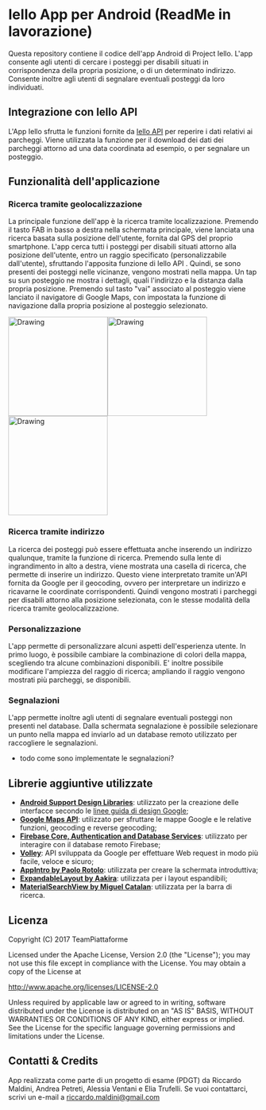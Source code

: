 # Iello App per Android (ReadMe in lavorazione) #

Questa repository contiene il codice dell'app Android di Project Iello. L'app consente agli utenti di cercare i posteggi per disabili situati in 
corrispondenza della propria posizione, o di un determinato indirizzo. Consente inoltre agli utenti di segnalare eventuali posteggi da loro 
individuati.


## Integrazione con Iello API ##
L'App Iello sfrutta le funzioni fornite da [Iello API](https://bitbucket.org/piattaformeteam/iello-api "Iello API Repo") per reperire i dati 
relativi ai parcheggi. Viene utilizzata la funzione per il download dei dati dei parcheggi attorno ad una data coordinata ad esempio, o per 
segnalare un posteggio.


## Funzionalità dell'applicazione ##

### Ricerca tramite geolocalizzazione ###
La principale funzione dell'app è la ricerca tramite localizzazione. Premendo il tasto FAB in basso a destra nella schermata principale, viene 
lanciata una ricerca basata sulla posizione dell'utente, fornita dal GPS del proprio smartphone. L'app cerca tutti i posteggi per disabili 
situati attorno alla posizione dell'utente, entro un raggio specificato (personalizzabile dall'utente), sfruttando l'apposita funzione di 
Iello API .
Quindi, se sono presenti dei posteggi nelle vicinanze, vengono mostrati nella mappa. Un tap su sun posteggio ne mostra i dettagli, quali 
l'indirizzo e la distanza dalla propria posizione. Premendo sul tasto "vai" associato al posteggio viene lanciato il navigatore di Google Maps, 
con impostata la funzione di navigazione dalla propria posizione al posteggio selezionato.

<img src="geo1.png" alt="Drawing" style="width: 200px;"/><img src="geo2.png" alt="Drawing" style="width: 200px;"/><img src="geo3.png" alt="Drawing" style="width: 200px;"/>

### Ricerca tramite indirizzo ###
La ricerca dei posteggi può essere effettuata anche inserendo un indirizzo qualunque, tramite la funzione di ricerca. Premendo sulla lente di 
ingrandimento in alto a destra, viene mostrata una casella di ricerca, che permette di inserire un indirizzo. Questo viene interpretato tramite 
un'API fornita da Google per il geocoding, ovvero per interpretare un indirizzo e ricavarne le coordinate corrispondenti. Quindi vengono 
mostrati i parcheggi per disabili attorno alla posizione selezionata, con le stesse modalità della ricerca tramite geolocalizzazione.

### Personalizzazione ###
L'app permette di personalizzare alcuni aspetti dell'esperienza utente. In primo luogo, è possibile cambiare la combinazione di colori della mappa, 
scegliendo tra alcune combinazioni disponibili. E' inoltre possibile modificare l'ampiezza del raggio di ricerca; ampliando il raggio vengono 
mostrati più parcheggi, se disponibili.

### Segnalazioni ###
L'app permette inoltre agli utenti di segnalare eventuali posteggi non presenti nel database. Dalla schermata segnalazione è possibile selezionare 
un punto nella mappa ed inviarlo ad un database remoto utilizzato per raccogliere le segnalazioni. 
* todo come sono implementate le segnalazioni?


## Librerie aggiuntive utilizzate ##
* **[Android Support Design Libraries](https://developer.android.com/topic/libraries/support-library/index.html)**:
  utilizzato per la creazione delle interfacce secondo le [linee guida di design Google](https://material.io/guidelines/);
* **[Google Maps API](https://developers.google.com/maps/documentation/android-api/)**:
  utilizzato per sfruttare le mappe Google e le relative funzioni, geocoding e reverse geocoding;
* **[Firebase Core, Authentication and Database Services](https://firebase.google.com/docs/reference/android/packages)**:
  utilizzato per interagire con il database remoto Firebase;
* **[Volley](https://github.com/google/volley)**: 
  API sviluppata da Google per effettuare Web request in modo più facile, veloce e sicuro;
* **[AppIntro by Paolo Rotolo](https://github.com/apl-devs/AppIntro)**: utilizzata per creare la schermata introduttiva;
* **[ExpandableLayout by Aakira](https://github.com/AAkira/ExpandableLayout)**: utilizzata per i layout espandibili;
* **[MaterialSearchView by Miguel Catalan](https://github.com/MiguelCatalan/MaterialSearchView)**: utilizzata per la barra di ricerca.


## Licenza ##
Copyright (C) 2017 TeamPiattaforme

Licensed under the Apache License, Version 2.0 (the "License");
you may not use this file except in compliance with the License.
You may obtain a copy of the License at

http://www.apache.org/licenses/LICENSE-2.0

Unless required by applicable law or agreed to in writing, software
distributed under the License is distributed on an "AS IS" BASIS,
WITHOUT WARRANTIES OR CONDITIONS OF ANY KIND, either express or implied.
See the License for the specific language governing permissions and
limitations under the License.


## Contatti & Credits ##
App realizzata come parte di un progetto di esame (PDGT) da Riccardo Maldini, Andrea Petreti, Alessia Ventani e Elia Trufelli. 
Se vuoi contattarci, scrivi un e-mail a riccardo.maldini@gmail.com